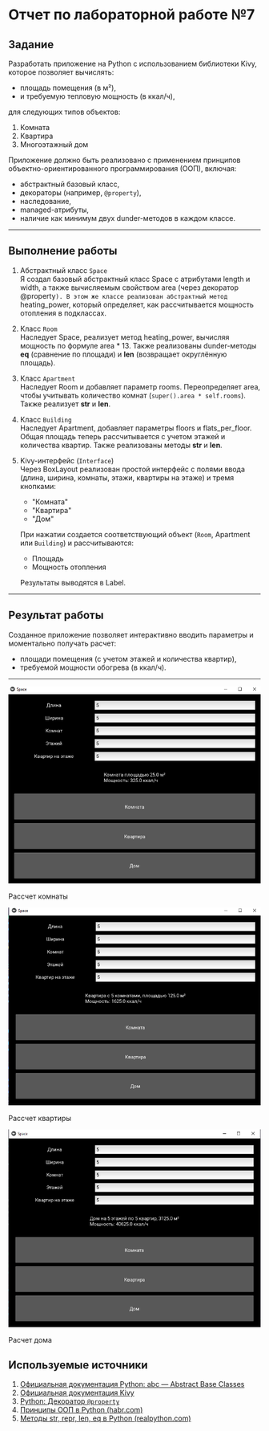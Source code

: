 # Отчет по лабораторной работе №7

## Задание  
Разработать приложение на Python с использованием библиотеки Kivy, которое позволяет вычислять:  
- площадь помещения (в м²),  
- и требуемую тепловую мощность (в ккал/ч),  

для следующих типов объектов:  
1. Комната  
2. Квартира  
3. Многоэтажный дом

Приложение должно быть реализовано с применением принципов объектно-ориентированного программирования (ООП), включая:  
- абстрактный базовый класс,  
- декораторы (например, `@property`),  
- наследование,  
- managed-атрибуты,  
- наличие как минимум двух dunder-методов в каждом классе.

---

## Выполнение работы

1. Абстрактный класс `Space`  
   Я создал базовый абстрактный класс Space с атрибутами length и width, а также вычисляемым свойством area (через декоратор @property`). В этом же классе реализован абстрактный метод `heating_power, который определяет, как рассчитывается мощность отопления в подклассах.

2. Класс `Room`  
   Наследует Space, реализует метод heating_power, вычисляя мощность по формуле area * 13. Также реализованы dunder-методы __eq__ (сравнение по площади) и __len__ (возвращает округлённую площадь).

3. Класс `Apartment`  
   Наследует Room и добавляет параметр rooms. Переопределяет area, чтобы учитывать количество комнат (`super().area * self.rooms`). Также реализует __str__ и __len__.

4. Класс `Building`  
   Наследует Apartment, добавляет параметры floors и flats_per_floor. Общая площадь теперь рассчитывается с учетом этажей и количества квартир. Также реализованы методы __str__ и __len__.

5. Kivy-интерфейс (`Interface`)  
   Через BoxLayout реализован простой интерфейс с полями ввода (длина, ширина, комнаты, этажи, квартиры на этаже) и тремя кнопками:
   - "Комната"
   - "Квартира"
   - "Дом"

   При нажатии создается соответствующий объект (`Room`, Apartment или `Building`) и рассчитываются:
   - Площадь
   - Мощность отопления

   Результаты выводятся в Label.

---

## Результат работы  
Созданное приложение позволяет интерактивно вводить параметры и моментально получать расчет:  
- площади помещения (с учетом этажей и количества квартир),  
- требуемой мощности обогрева (в ккал/ч).

---
![](Screenshot_6.png)

Рассчет комнаты

![](Screenshot_1.png)

Рассчет квартиры

![](Screenshot_2.png)

Расчет дома

## Используемые источники

1. [Официальная документация Python: abc — Abstract Base Classes](https://docs.python.org/3/library/abc.html)  
2. [Официальная документация Kivy](https://kivy.org/doc/stable/)  
3. [Python: Декоратор `@property`](https://docs.python.org/3/library/functions.html#property)  
4. [Принципы ООП в Python (habr.com)](https://habr.com/ru/companies/otus/articles/517996/)  
5. [Методы str, repr, len, eq в Python (realpython.com)](https://realpython.com/python-data-model/)